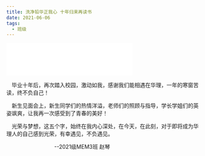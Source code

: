 ```yaml
---
title: 洗净铅华正我心 十年归来再读书
date: 2021-06-06
tags:
  - 班级
---
```


<iframe frameborder="no" border="0" marginwidth="0" marginheight="0" width=330 height=86 src="//music.163.com/outchain/player?type=2&id=454828887&auto=1&height=66"></iframe>

 &emsp;毕业十年后，再次踏入校园，激动如我，感谢我们能相遇在华理，一年的寒窗苦读，终不负自己！

&emsp;新生见面会上，新生同学们的热情洋溢，老师们的照顾与指导，学长学姐们的英姿飒爽，让我再一次感受到了青春的美好！

&emsp;光荣与梦想，这五个字，始终在我内心深处，在今天，在此刻，对于即将成为华理人的自己感到光荣，有幸遇见，不负遇见。

&emsp; &emsp; &emsp; &emsp; &emsp; &emsp; &emsp; --2021级MEM3班 赵琴
